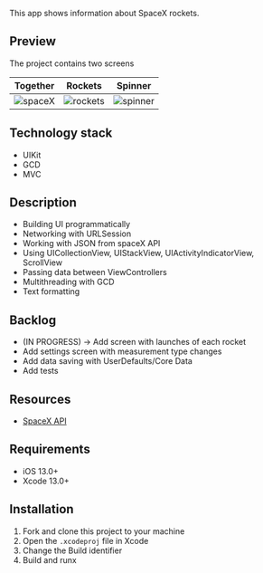 This app shows information about SpaceX rockets.

## Preview
The project contains two screens

| Together | Rockets | Spinner |
:---:|:---:|:---:
![spaceX](https://user-images.githubusercontent.com/95398172/194376483-b12fcc45-f7ac-408d-a5a0-22af75e96e81.gif) | ![rockets](https://user-images.githubusercontent.com/95398172/194374661-7280f9d9-1aac-4562-a814-1cc96ded097b.gif) | ![spinner](https://user-images.githubusercontent.com/95398172/194375797-bff016e1-0430-44dd-8f39-f4f7ac2f9c83.gif)


## Technology stack
* UIKit
* GCD
* MVC

## Description
* Building UI programmatically
* Networking with URLSession
* Working with JSON from spaceX API
* Using UICollectionView, UIStackView, UIActivityIndicatorView, ScrollView
* Passing data between ViewControllers
* Multithreading with GCD
* Text formatting

## Backlog
* (IN PROGRESS) -> Add screen with launches of each rocket
* Add settings screen with measurement type changes
* Add data saving with UserDefaults/Core Data
* Add tests

## Resources
* [SpaceX API](https://github.com/r-spacex/SpaceX-API)

## Requirements
* iOS 13.0+
* Xcode 13.0+

## Installation
1. Fork and clone this project to your machine
2. Open the `.xcodeproj` file in Xcode
3. Change the Build identifier
4. Build and runx
